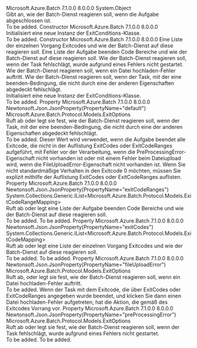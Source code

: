 <Type Name="ExitConditions" FullName="Microsoft.Azure.Batch.Protocol.Models.ExitConditions">
  <TypeSignature Language="C#" Value="public class ExitConditions" />
  <TypeSignature Language="ILAsm" Value=".class public auto ansi beforefieldinit ExitConditions extends System.Object" />
  <TypeSignature Language="DocId" Value="T:Microsoft.Azure.Batch.Protocol.Models.ExitConditions" />
  <TypeSignature Language="VB.NET" Value="Public Class ExitConditions" />
  <TypeSignature Language="F#" Value="type ExitConditions = class" />
  <AssemblyInfo>
    <AssemblyName>Microsoft.Azure.Batch</AssemblyName>
    <AssemblyVersion>7.1.0.0</AssemblyVersion>
    <AssemblyVersion>8.0.0.0</AssemblyVersion>
  </AssemblyInfo>
  <Base>
    <BaseTypeName>System.Object</BaseTypeName>
  </Base>
  <Interfaces />
  <Docs>
    <summary>
            Gibt an, wie der Batch-Dienst reagieren soll, wenn die Aufgabe abgeschlossen ist.
            </summary>
    <remarks>To be added.</remarks>
  </Docs>
  <Members>
    <Member MemberName=".ctor">
      <MemberSignature Language="C#" Value="public ExitConditions ();" />
      <MemberSignature Language="ILAsm" Value=".method public hidebysig specialname rtspecialname instance void .ctor() cil managed" />
      <MemberSignature Language="DocId" Value="M:Microsoft.Azure.Batch.Protocol.Models.ExitConditions.#ctor" />
      <MemberSignature Language="VB.NET" Value="Public Sub New ()" />
      <MemberType>Constructor</MemberType>
      <AssemblyInfo>
        <AssemblyName>Microsoft.Azure.Batch</AssemblyName>
        <AssemblyVersion>7.1.0.0</AssemblyVersion>
        <AssemblyVersion>8.0.0.0</AssemblyVersion>
      </AssemblyInfo>
      <Parameters />
      <Docs>
        <summary>
            Initialisiert eine neue Instanz der ExitConditions-Klasse.
            </summary>
        <remarks>To be added.</remarks>
      </Docs>
    </Member>
    <Member MemberName=".ctor">
      <MemberSignature Language="C#" Value="public ExitConditions (System.Collections.Generic.IList&lt;Microsoft.Azure.Batch.Protocol.Models.ExitCodeMapping&gt; exitCodes = null, System.Collections.Generic.IList&lt;Microsoft.Azure.Batch.Protocol.Models.ExitCodeRangeMapping&gt; exitCodeRanges = null, Microsoft.Azure.Batch.Protocol.Models.ExitOptions preProcessingError = null, Microsoft.Azure.Batch.Protocol.Models.ExitOptions fileUploadError = null, Microsoft.Azure.Batch.Protocol.Models.ExitOptions defaultProperty = null);" />
      <MemberSignature Language="ILAsm" Value=".method public hidebysig specialname rtspecialname instance void .ctor(class System.Collections.Generic.IList`1&lt;class Microsoft.Azure.Batch.Protocol.Models.ExitCodeMapping&gt; exitCodes, class System.Collections.Generic.IList`1&lt;class Microsoft.Azure.Batch.Protocol.Models.ExitCodeRangeMapping&gt; exitCodeRanges, class Microsoft.Azure.Batch.Protocol.Models.ExitOptions preProcessingError, class Microsoft.Azure.Batch.Protocol.Models.ExitOptions fileUploadError, class Microsoft.Azure.Batch.Protocol.Models.ExitOptions defaultProperty) cil managed" />
      <MemberSignature Language="DocId" Value="M:Microsoft.Azure.Batch.Protocol.Models.ExitConditions.#ctor(System.Collections.Generic.IList{Microsoft.Azure.Batch.Protocol.Models.ExitCodeMapping},System.Collections.Generic.IList{Microsoft.Azure.Batch.Protocol.Models.ExitCodeRangeMapping},Microsoft.Azure.Batch.Protocol.Models.ExitOptions,Microsoft.Azure.Batch.Protocol.Models.ExitOptions,Microsoft.Azure.Batch.Protocol.Models.ExitOptions)" />
      <MemberSignature Language="VB.NET" Value="Public Sub New (Optional exitCodes As IList(Of ExitCodeMapping) = null, Optional exitCodeRanges As IList(Of ExitCodeRangeMapping) = null, Optional preProcessingError As ExitOptions = null, Optional fileUploadError As ExitOptions = null, Optional defaultProperty As ExitOptions = null)" />
      <MemberSignature Language="F#" Value="new Microsoft.Azure.Batch.Protocol.Models.ExitConditions : System.Collections.Generic.IList&lt;Microsoft.Azure.Batch.Protocol.Models.ExitCodeMapping&gt; * System.Collections.Generic.IList&lt;Microsoft.Azure.Batch.Protocol.Models.ExitCodeRangeMapping&gt; * Microsoft.Azure.Batch.Protocol.Models.ExitOptions * Microsoft.Azure.Batch.Protocol.Models.ExitOptions * Microsoft.Azure.Batch.Protocol.Models.ExitOptions -&gt; Microsoft.Azure.Batch.Protocol.Models.ExitConditions" Usage="new Microsoft.Azure.Batch.Protocol.Models.ExitConditions (exitCodes, exitCodeRanges, preProcessingError, fileUploadError, defaultProperty)" />
      <MemberType>Constructor</MemberType>
      <AssemblyInfo>
        <AssemblyName>Microsoft.Azure.Batch</AssemblyName>
        <AssemblyVersion>7.1.0.0</AssemblyVersion>
        <AssemblyVersion>8.0.0.0</AssemblyVersion>
      </AssemblyInfo>
      <Parameters>
        <Parameter Name="exitCodes" Type="System.Collections.Generic.IList&lt;Microsoft.Azure.Batch.Protocol.Models.ExitCodeMapping&gt;" />
        <Parameter Name="exitCodeRanges" Type="System.Collections.Generic.IList&lt;Microsoft.Azure.Batch.Protocol.Models.ExitCodeRangeMapping&gt;" />
        <Parameter Name="preProcessingError" Type="Microsoft.Azure.Batch.Protocol.Models.ExitOptions" />
        <Parameter Name="fileUploadError" Type="Microsoft.Azure.Batch.Protocol.Models.ExitOptions" />
        <Parameter Name="defaultProperty" Type="Microsoft.Azure.Batch.Protocol.Models.ExitOptions" />
      </Parameters>
      <Docs>
        <param name="exitCodes">Eine Liste der einzelnen Vorgang Exitcodes und wie der Batch-Dienst auf diese reagieren soll.</param>
        <param name="exitCodeRanges">Eine Liste der Aufgabe beenden Code Bereiche und wie der Batch-Dienst auf diese reagieren soll.</param>
        <param name="preProcessingError">Wie der Batch-Dienst reagieren soll, wenn der Task fehlschlägt, wurde aufgrund eines Fehlers nicht gestartet.</param>
        <param name="fileUploadError">Wie der Batch-Dienst reagieren soll, wenn ein Datei hochladen-Fehler auftritt.</param>
        <param name="defaultProperty">Wie der Batch-Dienst reagieren soll, wenn der Task, mit der eine beenden-Bedingung, die nicht durch eine der anderen Eigenschaften abgedeckt fehlschlägt.</param>
        <summary>
            Initialisiert eine neue Instanz der ExitConditions-Klasse.
            </summary>
        <remarks>To be added.</remarks>
      </Docs>
    </Member>
    <Member MemberName="DefaultProperty">
      <MemberSignature Language="C#" Value="public Microsoft.Azure.Batch.Protocol.Models.ExitOptions DefaultProperty { get; set; }" />
      <MemberSignature Language="ILAsm" Value=".property instance class Microsoft.Azure.Batch.Protocol.Models.ExitOptions DefaultProperty" />
      <MemberSignature Language="DocId" Value="P:Microsoft.Azure.Batch.Protocol.Models.ExitConditions.DefaultProperty" />
      <MemberSignature Language="VB.NET" Value="Public Property DefaultProperty As ExitOptions" />
      <MemberSignature Language="F#" Value="member this.DefaultProperty : Microsoft.Azure.Batch.Protocol.Models.ExitOptions with get, set" Usage="Microsoft.Azure.Batch.Protocol.Models.ExitConditions.DefaultProperty" />
      <MemberType>Property</MemberType>
      <AssemblyInfo>
        <AssemblyName>Microsoft.Azure.Batch</AssemblyName>
        <AssemblyVersion>7.1.0.0</AssemblyVersion>
        <AssemblyVersion>8.0.0.0</AssemblyVersion>
      </AssemblyInfo>
      <Attributes>
        <Attribute>
          <AttributeName>Newtonsoft.Json.JsonProperty(PropertyName="default")</AttributeName>
        </Attribute>
      </Attributes>
      <ReturnValue>
        <ReturnType>Microsoft.Azure.Batch.Protocol.Models.ExitOptions</ReturnType>
      </ReturnValue>
      <Docs>
        <summary>
            Ruft ab oder legt sie fest, wie der Batch-Dienst reagieren soll, wenn der Task, mit der eine beenden-Bedingung, die nicht durch eine der anderen Eigenschaften abgedeckt fehlschlägt.
            </summary>
        <value>To be added.</value>
        <remarks>
            Dieser Wert wird verwendet, wenn die Aufgabe beendet alle Exitcode, die nicht in der Auflistung ExitCodes oder ExitCodeRanges aufgeführt, mit Fehler vor der Verarbeitung, wenn die PreProcessingError-Eigenschaft nicht vorhanden ist oder mit einem Fehler beim Dateiupload wird, wenn die FileUploadError-Eigenschaft nicht vorhanden ist. Wenn Sie nicht standardmäßige Verhalten in den Exitcode 0 möchten, müssen Sie explizit mithilfe der Auflistung ExitCodes oder ExitCodeRanges auflisten.
            </remarks>
      </Docs>
    </Member>
    <Member MemberName="ExitCodeRanges">
      <MemberSignature Language="C#" Value="public System.Collections.Generic.IList&lt;Microsoft.Azure.Batch.Protocol.Models.ExitCodeRangeMapping&gt; ExitCodeRanges { get; set; }" />
      <MemberSignature Language="ILAsm" Value=".property instance class System.Collections.Generic.IList`1&lt;class Microsoft.Azure.Batch.Protocol.Models.ExitCodeRangeMapping&gt; ExitCodeRanges" />
      <MemberSignature Language="DocId" Value="P:Microsoft.Azure.Batch.Protocol.Models.ExitConditions.ExitCodeRanges" />
      <MemberSignature Language="VB.NET" Value="Public Property ExitCodeRanges As IList(Of ExitCodeRangeMapping)" />
      <MemberSignature Language="F#" Value="member this.ExitCodeRanges : System.Collections.Generic.IList&lt;Microsoft.Azure.Batch.Protocol.Models.ExitCodeRangeMapping&gt; with get, set" Usage="Microsoft.Azure.Batch.Protocol.Models.ExitConditions.ExitCodeRanges" />
      <MemberType>Property</MemberType>
      <AssemblyInfo>
        <AssemblyName>Microsoft.Azure.Batch</AssemblyName>
        <AssemblyVersion>7.1.0.0</AssemblyVersion>
        <AssemblyVersion>8.0.0.0</AssemblyVersion>
      </AssemblyInfo>
      <Attributes>
        <Attribute>
          <AttributeName>Newtonsoft.Json.JsonProperty(PropertyName="exitCodeRanges")</AttributeName>
        </Attribute>
      </Attributes>
      <ReturnValue>
        <ReturnType>System.Collections.Generic.IList&lt;Microsoft.Azure.Batch.Protocol.Models.ExitCodeRangeMapping&gt;</ReturnType>
      </ReturnValue>
      <Docs>
        <summary>
            Ruft ab oder legt eine Liste der Aufgabe beenden Code Bereiche und wie der Batch-Dienst auf diese reagieren soll.
            </summary>
        <value>To be added.</value>
        <remarks>To be added.</remarks>
      </Docs>
    </Member>
    <Member MemberName="ExitCodes">
      <MemberSignature Language="C#" Value="public System.Collections.Generic.IList&lt;Microsoft.Azure.Batch.Protocol.Models.ExitCodeMapping&gt; ExitCodes { get; set; }" />
      <MemberSignature Language="ILAsm" Value=".property instance class System.Collections.Generic.IList`1&lt;class Microsoft.Azure.Batch.Protocol.Models.ExitCodeMapping&gt; ExitCodes" />
      <MemberSignature Language="DocId" Value="P:Microsoft.Azure.Batch.Protocol.Models.ExitConditions.ExitCodes" />
      <MemberSignature Language="VB.NET" Value="Public Property ExitCodes As IList(Of ExitCodeMapping)" />
      <MemberSignature Language="F#" Value="member this.ExitCodes : System.Collections.Generic.IList&lt;Microsoft.Azure.Batch.Protocol.Models.ExitCodeMapping&gt; with get, set" Usage="Microsoft.Azure.Batch.Protocol.Models.ExitConditions.ExitCodes" />
      <MemberType>Property</MemberType>
      <AssemblyInfo>
        <AssemblyName>Microsoft.Azure.Batch</AssemblyName>
        <AssemblyVersion>7.1.0.0</AssemblyVersion>
        <AssemblyVersion>8.0.0.0</AssemblyVersion>
      </AssemblyInfo>
      <Attributes>
        <Attribute>
          <AttributeName>Newtonsoft.Json.JsonProperty(PropertyName="exitCodes")</AttributeName>
        </Attribute>
      </Attributes>
      <ReturnValue>
        <ReturnType>System.Collections.Generic.IList&lt;Microsoft.Azure.Batch.Protocol.Models.ExitCodeMapping&gt;</ReturnType>
      </ReturnValue>
      <Docs>
        <summary>
            Ruft ab oder legt eine Liste der einzelnen Vorgang Exitcodes und wie der Batch-Dienst auf diese reagieren soll.
            </summary>
        <value>To be added.</value>
        <remarks>To be added.</remarks>
      </Docs>
    </Member>
    <Member MemberName="FileUploadError">
      <MemberSignature Language="C#" Value="public Microsoft.Azure.Batch.Protocol.Models.ExitOptions FileUploadError { get; set; }" />
      <MemberSignature Language="ILAsm" Value=".property instance class Microsoft.Azure.Batch.Protocol.Models.ExitOptions FileUploadError" />
      <MemberSignature Language="DocId" Value="P:Microsoft.Azure.Batch.Protocol.Models.ExitConditions.FileUploadError" />
      <MemberSignature Language="VB.NET" Value="Public Property FileUploadError As ExitOptions" />
      <MemberSignature Language="F#" Value="member this.FileUploadError : Microsoft.Azure.Batch.Protocol.Models.ExitOptions with get, set" Usage="Microsoft.Azure.Batch.Protocol.Models.ExitConditions.FileUploadError" />
      <MemberType>Property</MemberType>
      <AssemblyInfo>
        <AssemblyName>Microsoft.Azure.Batch</AssemblyName>
        <AssemblyVersion>7.1.0.0</AssemblyVersion>
        <AssemblyVersion>8.0.0.0</AssemblyVersion>
      </AssemblyInfo>
      <Attributes>
        <Attribute>
          <AttributeName>Newtonsoft.Json.JsonProperty(PropertyName="fileUploadError")</AttributeName>
        </Attribute>
      </Attributes>
      <ReturnValue>
        <ReturnType>Microsoft.Azure.Batch.Protocol.Models.ExitOptions</ReturnType>
      </ReturnValue>
      <Docs>
        <summary>
            Ruft ab, oder legt sie fest, wie der Batch-Dienst reagieren soll, wenn ein Datei hochladen-Fehler auftritt.
            </summary>
        <value>To be added.</value>
        <remarks>
            Wenn der Task mit dem Exitcode, die über ExitCodes oder ExitCodeRanges angegeben wurde beendet, und klicken Sie dann einen Datei hochladen-Fehler aufgetreten, hat die Aktion, die gemäß des Exitcodes Vorrang vor.
            </remarks>
      </Docs>
    </Member>
    <Member MemberName="PreProcessingError">
      <MemberSignature Language="C#" Value="public Microsoft.Azure.Batch.Protocol.Models.ExitOptions PreProcessingError { get; set; }" />
      <MemberSignature Language="ILAsm" Value=".property instance class Microsoft.Azure.Batch.Protocol.Models.ExitOptions PreProcessingError" />
      <MemberSignature Language="DocId" Value="P:Microsoft.Azure.Batch.Protocol.Models.ExitConditions.PreProcessingError" />
      <MemberSignature Language="VB.NET" Value="Public Property PreProcessingError As ExitOptions" />
      <MemberSignature Language="F#" Value="member this.PreProcessingError : Microsoft.Azure.Batch.Protocol.Models.ExitOptions with get, set" Usage="Microsoft.Azure.Batch.Protocol.Models.ExitConditions.PreProcessingError" />
      <MemberType>Property</MemberType>
      <AssemblyInfo>
        <AssemblyName>Microsoft.Azure.Batch</AssemblyName>
        <AssemblyVersion>7.1.0.0</AssemblyVersion>
        <AssemblyVersion>8.0.0.0</AssemblyVersion>
      </AssemblyInfo>
      <Attributes>
        <Attribute>
          <AttributeName>Newtonsoft.Json.JsonProperty(PropertyName="preProcessingError")</AttributeName>
        </Attribute>
      </Attributes>
      <ReturnValue>
        <ReturnType>Microsoft.Azure.Batch.Protocol.Models.ExitOptions</ReturnType>
      </ReturnValue>
      <Docs>
        <summary>
            Ruft ab oder legt sie fest, wie der Batch-Dienst reagieren soll, wenn der Task fehlschlägt, wurde aufgrund eines Fehlers nicht gestartet.
            </summary>
        <value>To be added.</value>
        <remarks>To be added.</remarks>
      </Docs>
    </Member>
  </Members>
</Type>